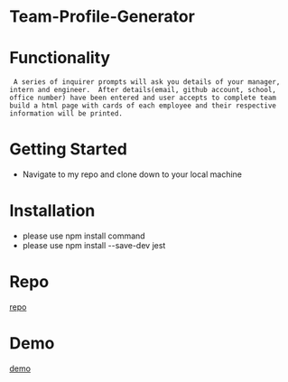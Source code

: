 # Team-Profile-Generator

# Functionality
` A series of inquirer prompts will ask you details of your manager, intern and engineer. 
  After details(email, github account, school, office number) have been entered and user accepts to complete team build
  a html page with cards of each employee and their respective information will be printed.`
# Getting Started
 * Navigate to my repo and clone down to your local machine 
# Installation
* please use npm install command 
* please use npm install --save-dev jest
# Repo 
[repo](https://github.com/Walker-Walker/Team-Profile-Generator)
# Demo 
[demo](https://drive.google.com/file/d/110CZeK6EWGKlsnIMpeM5_nkFIVzTGVye/view)
